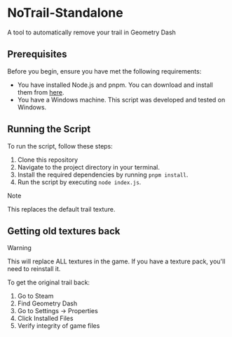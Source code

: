 # NoTrail-Standalone

A tool to automatically remove your trail in Geometry Dash

## Prerequisites

Before you begin, ensure you have met the following requirements:

* You have installed Node.js and pnpm. You can download and install them from [here](https://nodejs.org/en/download/).
* You have a Windows machine. This script was developed and tested on Windows.

## Running the Script

To run the script, follow these steps:

1. Clone this repository
2. Navigate to the project directory in your terminal.
3. Install the required dependencies by running `pnpm install`.
4. Run the script by executing `node index.js`.

> [!NOTE]
> This replaces the default trail texture.

## Getting old textures back
> [!WARNING]
> This will replace ALL textures in the game. If you have a texture pack, you'll need to reinstall it.

To get the original trail back:

1. Go to Steam
2. Find Geometry Dash
3. Go to Settings -> Properties
4. Click Installed Files
5. Verify integrity of game files
